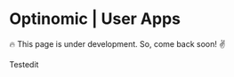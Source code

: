 # Optinomic | User Apps

:fire:  This page is under development.  So, come back soon! :v:  

Testedit
